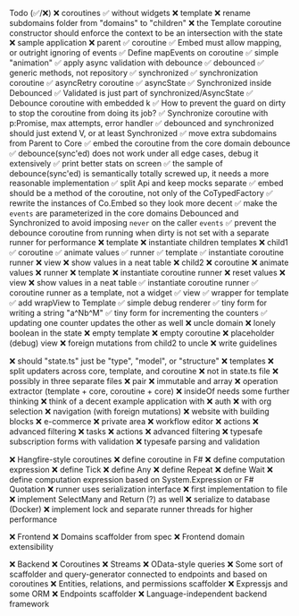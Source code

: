 Todo (✅/❌)
  ❌ coroutines
    ✅ without widgets
  ❌ template
    ❌ rename subdomains folder from "domains" to "children"
    ❌ the Template coroutine constructor should enforce the context to be an intersection with the state
  ❌ sample application
    ❌ parent 
      ✅ coroutine
        ✅ Embed must allow mapping, or outright ignoring of events
          ✅ Define mapEvents on coroutine
        ✅ simple "animation"
        ✅ apply async validation with debounce
          ✅ debounced
            ✅ generic methods, not repository
          ✅ synchronized
            ✅ synchronization coroutine
              ✅ asyncRetry coroutine
                ✅ asyncState
                ✅ Synchronized inside Debounced
                ✅ Validated is just part of synchronized/AsyncState
                ✅ Debounce coroutine with embedded k
                  ✅ How to prevent the guard on dirty to stop the coroutine from doing its job?
                ✅ Synchronize coroutine with p:Promise, max attempts, error handler
          ✅ debounced and synchronized should just extend V, or at least Synchronized
          ✅ move extra subdomains from Parent to Core
          ✅ embed the coroutine from the core domain debounce
          ✅ debounce(sync'ed) does not work under all edge cases, debug it extensively
            ✅ print better stats on screen
          ✅ the sample of debounce(sync'ed) is semantically totally screwed up, it needs a more reasonable implementation
            ✅ split Api and keep mocks separate
          ✅ embed should be a method of the coroutine, not only of the CoTypedFactory
            ✅ rewrite the instances of Co.Embed so they look more decent
            ✅ make the `events` are parameterized in the core domains Debounced and Synchronized to avoid imposing `never` on the caller `events`
          ✅ prevent the debounce coroutine from running when dirty is not set with a separate runner for performance
      ❌ template
        ❌ instantiate children templates
          ❌ child1
            ✅ coroutine
              ✅ animate values
              ✅ runner
            ✅ template
              ✅ instantiate coroutine runner
            ❌ view
              ❌ show values in a neat table
          ❌ child2
            ❌ coroutine
              ❌ animate values
              ❌ runner
            ❌ template
              ❌ instantiate coroutine runner
              ❌ reset values
            ❌ view
              ❌ show values in a neat table
        ✅ instantiate coroutine runner
          ✅ coroutine runner as a template, not a widget
      ✅ view
        ✅ wrapper for template
          ✅ add wrapView to Template
        ✅ simple debug renderer
        ✅ tiny form for writing a string "a^Nb^M"
        ✅ tiny form for incrementing the counters
          ✅ updating one counter updates the other as well
    ❌ uncle domain
      ❌ lonely boolean in the state
      ❌ empty template
      ❌ empty coroutine
      ❌ placeholder (debug) view
      ❌ foreign mutations from child2 to uncle
    ❌ write guidelines

  ❌ should "state.ts" just be "type", "model", or "structure"
  ❌ templates
    ❌ split updaters across core, template, and coroutine
      ❌ not in state.ts file
      ❌ possibly in three separate files
  ❌ pair
  ❌ immutable and array
  ❌ operation extractor (template + core, coroutine + core)
  ❌ insideOf needs some further thinking
  ❌ think of a decent example application with
  ❌ auth
  ❌   with org selection
  ❌ navigation (with foreign mutations)
  ❌ website with building blocks
  ❌ e-commerce
  ❌ private area
  ❌ workflow editor
  ❌   actions
  ❌   advanced filtering
  ❌ tasks
  ❌   actions
  ❌   advanced filtering
  ❌ typesafe subscription forms with validation
  ❌ typesafe parsing and validation

❌ Hangfire-style coroutines
  ❌ define coroutine in F#
  ❌ define computation expression
    ❌ define Tick
    ❌ define Any
    ❌ define Repeat
    ❌ define Wait
  ❌ define computation expression based on System.Expression or F# Quotation
  ❌ runner uses serialization interface
    ❌ first implementation to file
  ❌ implement SelectMany and Return (?) as well
  ❌ serialize to database (Docker)
  ❌ implement lock and separate runner threads for higher performance

❌ Frontend
  ❌ Domains scaffolder from spec
  ❌ Frontend domain extensibility

❌ Backend
  ❌ Coroutines
    ❌ Streams
  ❌ OData-style queries
  ❌ Some sort of scaffolder and query-generator connected to endpoints and based on coroutines
  ❌ Entities, relations, and permissions scaffolder
  ❌ Expressjs and some ORM
  ❌ Endpoints scaffolder
  ❌ Language-independent backend framework
